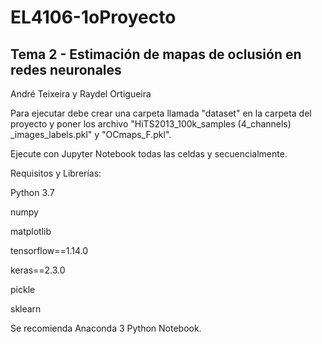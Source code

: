 # EL4106-1oProyecto

## Tema 2 - Estimación de mapas de oclusión en redes neuronales

André Teixeira y Raydel Ortigueira


Para ejecutar debe crear una carpeta llamada "dataset" en la carpeta del proyecto y poner los archivo "HiTS2013_100k_samples (4_channels) _images_labels.pkl" y "OCmaps_F.pkl".

Ejecute con Jupyter Notebook todas las celdas y secuencialmente.

Requisitos y Librerías:

Python 3.7

numpy

matplotlib

tensorflow==1.14.0

keras==2.3.0

pickle

sklearn

Se recomienda Anaconda 3 Python Notebook.
